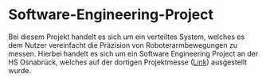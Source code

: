 # Software-Engineering-Project

Bei diesem Projekt handelt es sich um ein verteiltes System, welches es dem Nutzer vereinfacht die Präzision von Roboterarmbewegungen zu messen. Hierbei handelt es sich um ein Software Engineering Project an der HS Osnabrück, welches auf der dortigen Projektmesse (<a href="https://www.hs-osnabrueck.de/nachrichten-iui/2016/09/projektmesse-zeigt-ideen-von-morgen/#">Link</a>) ausgestellt wurde. 